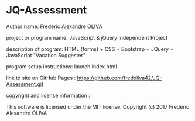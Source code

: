 # JQ-Assessment
Author name:
Frederic Alexandre OLIVA

project or program name:
JavaScript & jQuery Independent Project

description of program:
HTML (forms) + CSS + Bootstrap + JQuery + JavaScript
"Vacation Suggester"

program setup instructions:
launch index.html

link to site on GitHub Pages : https://github.com/fredoliva42/JQ-Assessment.git

copyright and license information :

This software is licensed under the MIT license.
Copyright (c) 2017 Frederic Alexandre OLIVA
